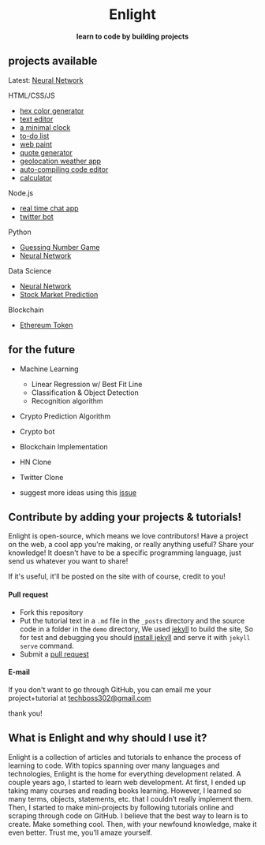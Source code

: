 <p align="center"><h1 align="center">Enlight</h1></p>
<p align="center"><b>learn to code by building projects</b></p>

## projects available

Latest: [Neural Network](https://tryenlight.github.io/neural-network)

HTML/CSS/JS
- [hex color generator](https://tryenlight.github.io/hex-color-generator.html)
- [text editor](https://tryenlight.github.io/text-editor.html)
- [a minimal clock](https://tryenlight.github.io/clock.html)
- [to-do list](https://tryenlight.github.io/to-do.html)
- [web paint](https://tryenlight.github.io/web-paint.html)
- [quote generator](https://tryenlight.github.io/quote.html)
- [geolocation weather app](https://tryenlight.github.io/weather.html)
- [auto-compiling code editor](https://tryenlight.github.io/code-editor.html)
- [calculator](https://tryenlight.github.io/calculator)

Node.js
- [real time chat app](https://tryenlight.github.io/nodejs-chat)
- [twitter bot](https://tryenlight.github.io/twitter-bot)

Python
- [Guessing Number Game](https://tryenlight.github.io/guess-number)
- [Neural Network](https://tryenlight.github.io/neural-network)

Data Science
- [Neural Network](https://tryenlight.github.io/neural-network)
- [Stock Market Prediction](https://enlight.nyc/stock-market-prediction)

Blockchain
- [Ethereum Token](https://enlight.nyc/ethereum-token)


## for the future
- Machine Learning
    - Linear Regression w/ Best Fit Line
    - Classification & Object Detection
    - Recognition algorithm
- Crypto Prediction Algorithm
- Crypto bot
- Blockchain Implementation
- HN Clone
- Twitter Clone


- suggest more ideas using this [issue](https://github.com/samayshamdasani/enlight/issues/2)

## Contribute by adding your projects & tutorials!
Enlight is open-source, which means we love contributors! Have a project on the web, a cool app you're making, or really  anything useful? Share your knowledge! It doesn't have to be a specific programming language, just send us whatever you want to share!

If it's useful, it'll be posted on the site with of course, credit to you!

#### Pull request
- Fork this repository
- Put the tutorial text in a `.md` file in the `_posts` directory and the source code in a folder in the `demo` directory, We used [jekyll](https://jekyllrb.com/) to build the site, So for test and debugging you should [install jekyll](https://jekyllrb.com/docs/installation/) and serve it with `jekyll serve` command.
- Submit a [pull request](https://github.com/TryEnlight/tryenlight.github.io/pulls)

#### E-mail
If you don't want to go through GitHub, you can email me your project+tutorial at techboss302@gmail.com

thank you!

## What is Enlight and why should I use it?
Enlight is a collection of articles and tutorials to enhance the process of learning to code. With topics spanning over many languages and technologies, Enlight is the home for everything development related. A couple years ago, I started to learn web development. At first, I ended up taking many courses and reading books learning. However, I learned so many terms, objects, statements, etc. that I couldn’t really implement them. Then, I started to make mini-projects by following tutorials online and scraping through code on GitHub. I believe that the best way to learn is to create. Make something cool. Then, with your newfound knowledge, make it even better. Trust me, you’ll amaze yourself.
